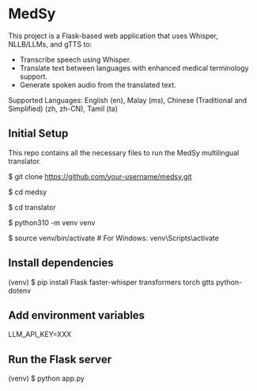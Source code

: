 # MedSy
This project is a Flask-based web application that uses Whisper, NLLB/LLMs, and gTTS to:
- Transcribe speech using Whisper.
- Translate text between languages with enhanced medical terminology support.
- Generate spoken audio from the translated text.

Supported Languages:
English (en), Malay (ms), Chinese (Traditional and Simplified) (zh, zh-CN), Tamil (ta)

## Initial Setup
This repo contains all the necessary files to run the MedSy multilingual translator.

$ git clone https://github.com/your-username/medsy.git

$ cd medsy

$ cd translator

$ python310 -m venv venv

$ source venv/bin/activate # For Windows: venv\Scripts\activate

## Install dependencies
(venv) $ pip install Flask faster-whisper transformers torch gtts python-dotenv

## Add environment variables
LLM_API_KEY=XXX

## Run the Flask server
(venv) $ python app.py
